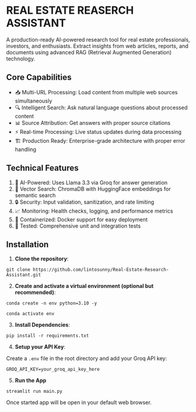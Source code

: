 # REAL ESTATE REASERCH ASSISTANT
A production-ready AI-powered research tool for real estate professionals, investors, and enthusiasts. Extract insights from web articles, reports, and documents using advanced RAG (Retrieval Augmented Generation) technology.

## Core Capabilities

* 📥 Multi-URL Processing: Load content from multiple web sources simultaneously
* 🔍 Intelligent Search: Ask natural language questions about processed content
* 📊 Source Attribution: Get answers with proper source citations
* ⚡ Real-time Processing: Live status updates during data processing
* 🏗️ Production Ready: Enterprise-grade architecture with proper error handling

## Technical Features

1. 🤖 AI-Powered: Uses Llama 3.3 via Groq for answer generation
2. 🧠 Vector Search: ChromaDB with HuggingFace embeddings for semantic search
3. 🔒 Security: Input validation, sanitization, and rate limiting
4. 📈 Monitoring: Health checks, logging, and performance metrics
5. 🐳 Containerized: Docker support for easy deployment
6. 🧪 Tested: Comprehensive unit and integration tests

## Installation

1. **Clone the repository**:

```
git clone https://github.com/lintosunny/Real-Estate-Research-Assistant.git
```

2. **Create and activate a virtual environment (optional but recommended)**:

```
conda create -n env python=3.10 -y
```

```
conda activate env
```

3. **Install Dependencies**:

```
pip install -r requirements.txt
```

4. **Setup your API Key**:

Create a ```.env``` file in the root directory and add your Groq API key:

```
GROQ_API_KEY=your_groq_api_key_here
```

5. **Run the App**
```
streamlit run main.py
```
Once started app will be open in your default web browser.


